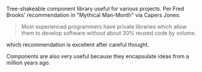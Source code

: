 Tree-shakeable component library useful for various projects. Per Fred Brooks' recommendation in "Mythical Man-Month" via Capers Jones:

> Most experienced programmers have private libraries which allow them to develop software without about 30% reused code by volume.

which recommendation is excellent after careful thought.

Components are also very useful because they encapsulate ideas from a million years ago.